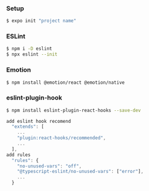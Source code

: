 ### Setup

```bash
$ expo init "project name"
```

### ESLint

```bash
$ npm i -D eslint
$ npx eslint --init
```

### Emotion

```bash
$ npm install @emotion/react @emotion/native
```

### eslint-plugin-hook

```bash
$ npm install eslint-plugin-react-hooks --save-dev
```

```javascript
add eslint hook recomend
  "extends": [
    ...
    "plugin:react-hooks/recommended",
    ...
  ],
add rules
  "rules": {
    "no-unused-vars": "off",
    "@typescript-eslint/no-unused-vars": ["error"],
    ...
  }
```
